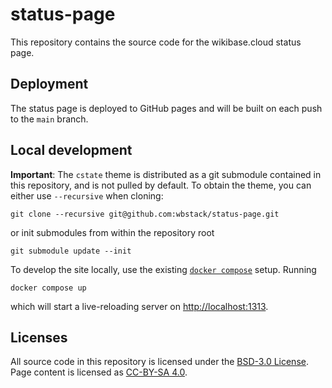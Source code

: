 # status-page

This repository contains the source code for the wikibase.cloud status page.

## Deployment

The status page is deployed to GitHub pages and will be built on each push to the `main` branch.

## Local development

__Important__: The `cstate` theme is distributed as a git submodule contained in this repository, and is not pulled by default.
To obtain the theme, you can either use `--recursive` when cloning:

```console
git clone --recursive git@github.com:wbstack/status-page.git
```

or init submodules from within the repository root

```console
git submodule update --init
```

To develop the site locally, use the existing [`docker compose`](https://docs.docker.com/compose/) setup.
Running

```console
docker compose up
```

which will start a live-reloading server on <http://localhost:1313>.

## Licenses

All source code in this repository is licensed under the [BSD-3.0 License](./LICENSE).
Page content is licensed as [CC-BY-SA 4.0](https://creativecommons.org/licenses/by-sa/4.0/).
